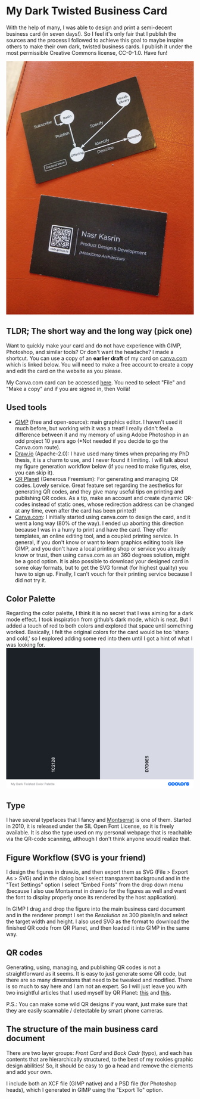 # My Dark Twisted Business Card

With the help of many, I was able to design and print a semi-decent business card (in seven days!). So I feel it's only fair that I publish the sources and the process I followed to achieve this goal to maybe inspire others to make their own dark, twisted business cards. I publish it under the most permissible Creative Commons license, CC-0-1.0. Have fun!

![](printed-card-example.jpg)


## TLDR; The short way and the long way (pick one)

Want to quickly make your card and do not have experience with GIMP, Photoshop, and similar tools? Or don't want the headache? I made a shortcut. You can use a copy of an **earlier draft** of my card on [canva.com](https://www.canva.com/) which is linked below. You will need to make a free account to create a copy and edit the card on the website as you please.

My Canva.com card can be accessed [here](https://www.canva.com/design/DAFfyUQBQY8/kvZ0tlFibd94JO8TkwvOfw/edit?utm_content=DAFfyUQBQY8&utm_campaign=designshare&utm_medium=link2&utm_source=sharebutton). You need to select "File" and "Make a copy" and if you are signed in, then Voilà!


## Used tools
- [GIMP](https://www.gimp.org/) (free and open-source): main graphics editor. I haven't used it much before, but working with it was a treat! I really didn't feel a difference between it and my memory of using Adobe Photoshop in an odd project 10 years ago (*Not needed if you decide to go the Canva.com route).
- [Draw.io](https://github.com/jgraph/drawio-desktop) (Apache-2.0): I have used many times when preparing my PhD thesis, it is a charm to use, and I never found it limiting. I will talk about my figure generation workflow below (if you need to make figures, else, you can skip it).
- [QR Planet](https://qrplanet.com/) (Generous Freemium): For generating and managing QR codes. Lovely service. Great feature set regarding the aesthetics for generating QR codes, and they give many useful tips on printing and publishing QR codes. As a tip, make an account and create dynamic QR-codes instead of static ones, whose redirection address can be changed at any time, even after the card has been printed!
- [Canva.com](https://www.canva.com/): I initially started using canva.com to design the card, and it went a long way (80% of the way). I ended up aborting this direction because I was in a hurry to print and have the card. They offer templates, an online editing tool, and a coupled printing service. In general, if you don't know or want to learn graphics editing tools like GIMP, and you don't have a local printing shop or service you already know or trust, then using canva.com as an 360 degrees solution, might be a good option. It is also possible to download your designed card in some okay formats, but to get the SVG format (for highest quality) you have to sign up. Finally, I can't vouch for their printing service because I did not try it.

## Color Palette
Regarding the color palette, I think it is no secret that I was aiming for a dark mode effect. I took inspiration from github's dark mode, which is neat. But I added a touch of red to both colors and explored that space until something worked. Basically, I felt the original colors for the card would be too 'sharp and cold,' so I explored adding some red into them until I got a hint of what I was looking for.
![](dark-twisted-color-palette.png)


## Type

I have several typefaces that I fancy and [Montserrat](https://en.wikipedia.org/wiki/Montserrat_(typeface)) is one of them. Started in 2010, it is released under the SIL Open Font License, so it is freely available. It is also the type used on my personal webpage that is reachable via the QR-code scanning, although I don't think anyone would realize that.


## Figure Workflow (SVG is your friend)

I design the figures in draw.io, and then export them as SVG (File > Export As > SVG) and in the dialog box I select transparent background and in the "Text Settings" option I select "Embed Fonts" from the drop down menu (because I also use Montserrat in draw.io for the figures as well and want the font to display properly once its rendered by the host application). 

In GIMP I drag and drop the figure into the main business card document and in the renderer prompt I set the *Resolution* as 300 pixels/in and select the target width and height. I also used SVG as the format to download the finished QR code from QR Planet, and then loaded it into GIMP in the same way.

## QR codes
Generating, using, managing, and publishing QR codes is not a straightforward as it seems. It is easy to just generate some QR code, but there are so many dimensions that need to be tweaked and modified. There is so much to say here and I am not an expert. So I will just leave you with two insightful articles that I used myself by QR Planet: [this](https://qrplanet.com/help/article/how-to-print-qr-code) and [this](https://qrplanet.com/9-tips-how-to-use-qr-codes). 

P.S.: You can make some wild QR designs if you want, just make sure that they are easily scannable / detectable by smart phone cameras.

## The structure of the main business card document

There are two layer groups: *Front Card* and *Back Cadr* (typo), and each has contents that are hierarchically structured, to the best of my rookies graphic design abilities! So, it should be easy to go a head and remove the elements and add your own.

I include both an XCF file (GIMP native) and a PSD file (for Photoshop heads), which I generated in GIMP using the "Export To" option.
